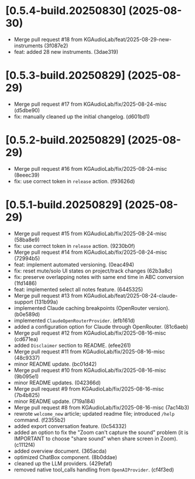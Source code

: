 # [0.5.4-build.20250830] (2025-08-30)

* Merge pull request #18 from KGAudioLab/feat/2025-08-29-new-instruments (3f087e2)
* feat: added 28 new instruments. (3dae319)

# [0.5.3-build.20250829] (2025-08-29)

* Merge pull request #17 from KGAudioLab/fix/2025-08-24-misc (d5dbe90)
* fix: manually cleaned up the initial changelog. (d601bd1)

# [0.5.2-build.20250829] (2025-08-29)

* Merge pull request #16 from KGAudioLab/fix/2025-08-24-misc (8eeec39)
* fix: use correct token in `release` action. (f93626d)

# [0.5.1-build.20250829] (2025-08-29)

* Merge pull request #15 from KGAudioLab/fix/2025-08-24-misc (58ba8e9)
* fix: use correct token in `release` action. (9230b0f)
* Merge pull request #14 from KGAudioLab/fix/2025-08-24-misc (72994b5)
* feat: implement automated versioning. (0eac494)
* fix: reset mute/solo UI states on project/track changes (62b3a8c)
* fix: preserve overlapping notes with same end time in ABC conversion (1fd1486)
* feat: implemented select all notes feature. (6445325)
* Merge pull request #13 from KGAudioLab/feat/2025-08-24-claude-support (131b99a)
* implemented Claude caching breakpoints (OpenRouter version). (b0e589d)
* implemented `ClaudeOpenRouterProvider`. (efb161d)
* added a configuration option for Claude through OpenRouter. (81c6aeb)
* Merge pull request #12 from KGAudioLab/fix/2025-08-16-misc (cd671ea)
* added `Disclaimer` section to README. (efee261)
* Merge pull request #11 from KGAudioLab/fix/2025-08-16-misc (48c9337)
* minor README update. (bc01d42)
* Merge pull request #10 from KGAudioLab/fix/2025-08-16-misc (9b095e1)
* minor README updates. (042366d)
* Merge pull request #9 from KGAudioLab/fix/2025-08-16-misc (7b4b825)
* minor README update. (719a184)
* Merge pull request #8 from KGAudioLab/fix/2025-08-16-misc (7ac14b3)
* rewrote `welcome_new` article; updated readme file; introduced `/help` command. (f2355b2)
* added export conversation feature. (0c54332)
* added an option to fix the "Zoom can't capture the sound" problem (it is IMPORTANT to choose "share sound" when share screen in Zoom). (c1112f4)
* added overview document. (365acda)
* optimized ChatBox component. (8b0ddae)
* cleaned up the LLM providers. (429efaf)
* removed native tool_calls handling from `OpenAIProvider`. (cf4f3ed)
